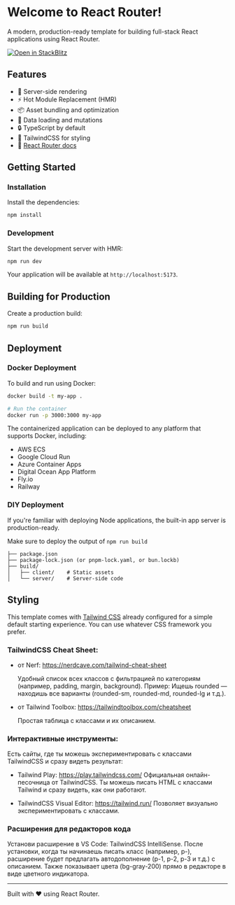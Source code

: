 # Welcome to React Router!

A modern, production-ready template for building full-stack React applications using React Router.

[![Open in StackBlitz](https://developer.stackblitz.com/img/open_in_stackblitz.svg)](https://stackblitz.com/github/remix-run/react-router-templates/tree/main/default)

## Features

- 🚀 Server-side rendering
- ⚡️ Hot Module Replacement (HMR)
- 📦 Asset bundling and optimization
- 🔄 Data loading and mutations
- 🔒 TypeScript by default
- 🎉 TailwindCSS for styling
- 📖 [React Router docs](https://reactrouter.com/)

## Getting Started

### Installation

Install the dependencies:

```bash
npm install
```

### Development

Start the development server with HMR:

```bash
npm run dev
```

Your application will be available at `http://localhost:5173`.

## Building for Production

Create a production build:

```bash
npm run build
```

## Deployment

### Docker Deployment

To build and run using Docker:

```bash
docker build -t my-app .

# Run the container
docker run -p 3000:3000 my-app
```

The containerized application can be deployed to any platform that supports Docker, including:

- AWS ECS
- Google Cloud Run
- Azure Container Apps
- Digital Ocean App Platform
- Fly.io
- Railway

### DIY Deployment

If you're familiar with deploying Node applications, the built-in app server is production-ready.

Make sure to deploy the output of `npm run build`

```
├── package.json
├── package-lock.json (or pnpm-lock.yaml, or bun.lockb)
├── build/
│   ├── client/    # Static assets
│   └── server/    # Server-side code
```

## Styling

This template comes with [Tailwind CSS](https://tailwindcss.com/) already configured for a simple default starting experience. You can use whatever CSS framework you prefer.

### TailwindCSS Cheat Sheet:

- от Nerf: 
https://nerdcave.com/tailwind-cheat-sheet

    Удобный список всех классов с фильтрацией по категориям (например, padding, margin, background).
Пример: Ищешь rounded — находишь все варианты (rounded-sm, rounded-md, rounded-lg и т.д.).

- от Tailwind Toolbox: https://tailwindtoolbox.com/cheatsheet

    Простая таблица с классами и их описанием.

### Интерактивные инструменты:

Есть сайты, где ты можешь экспериментировать с классами TailwindCSS и сразу видеть результат:

- Tailwind Play: https://play.tailwindcss.com/
Официальная онлайн-песочница от TailwindCSS. Ты можешь писать HTML с классами Tailwind и сразу видеть, как они работают.

- TailwindCSS Visual Editor: https://tailwind.run/
    Позволяет визуально экспериментировать с классами.

### Расширения для редакторов кода

Установи расширение в VS Code: TailwindCSS IntelliSense.
После установки, когда ты начинаешь писать класс (например, p-), расширение будет предлагать автодополнение (p-1, p-2, p-3 и т.д.) с описанием.
Также показывает цвета (bg-gray-200) прямо в редакторе в виде цветного индикатора.

---

Built with ❤️ using React Router.
